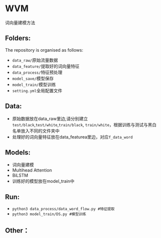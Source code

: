# WVM
词向量建模方法
## Folders:
The repository is organised as follows:
* `data_raw/`原始流量数据
* `data_feature/`提取好的词向量特征
* `data_process/`特征预处理
* `model_save/`模型保存
* `model_train/`模型训练
* `setting.yml`全局配置文件
## Data:
* 原始数据放在data_raw里边,请分别建立`test/black`,`test/white`,`train/black`, `train/white`，根据训练与测试与黑白名单放入不同的文件夹中
* 处理好的词向量特征放在data_featurea里边，对应`f_data_word`
## Models:
* 词向量建模
* Multihead Attention
* BiLSTM
* 训练好的模型放在model_train中
## Run:
* `python3 data_process/data_word_flow.py #特征提取`
* `python3 model_train/DS.py #模型训练`
## Other：

